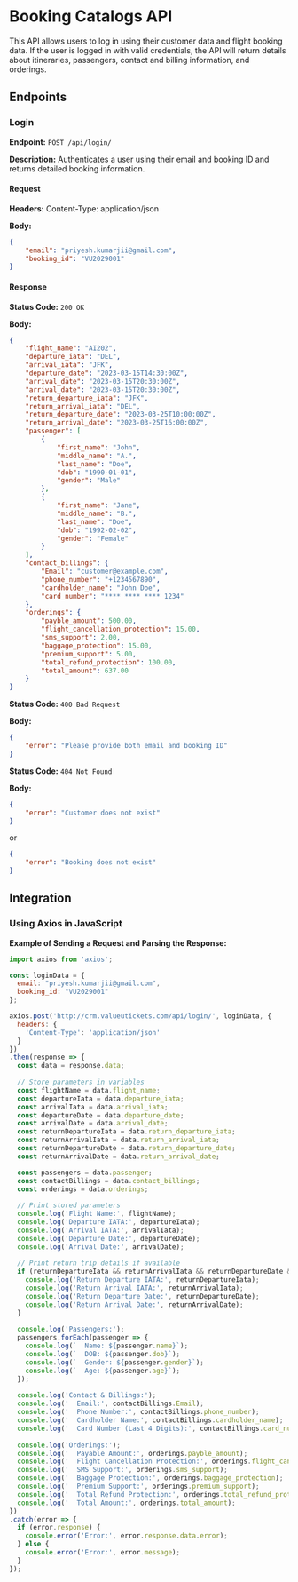 # Booking Catalogs API

This API allows users to log in using their customer data and flight booking data. If the user is logged in with valid credentials, the API will return details about itineraries, passengers, contact and billing information, and orderings.

## Endpoints

### Login

**Endpoint:** `POST /api/login/`

**Description:** Authenticates a user using their email and booking ID and returns detailed booking information.

#### Request

**Headers:**
Content-Type: application/json

**Body:**

```json
{
    "email": "priyesh.kumarjii@gmail.com",
    "booking_id": "VU2029001"
}
```

#### Response

**Status Code:** `200 OK`

**Body:**
```json
{
    "flight_name": "AI202",
    "departure_iata": "DEL",
    "arrival_iata": "JFK",
    "departure_date": "2023-03-15T14:30:00Z",
    "arrival_date": "2023-03-15T20:30:00Z",
    "arrival_date": "2023-03-15T20:30:00Z",
    "return_departure_iata": "JFK",
    "return_arrival_iata": "DEL",
    "return_departure_date": "2023-03-25T10:00:00Z",
    "return_arrival_date": "2023-03-25T16:00:00Z",
    "passenger": [
        {
            "first_name": "John",
            "middle_name": "A.",
            "last_name": "Doe",
            "dob": "1990-01-01",
            "gender": "Male"
        },
        {
            "first_name": "Jane",
            "middle_name": "B.",
            "last_name": "Doe",
            "dob": "1992-02-02",
            "gender": "Female"
        }
    ],
    "contact_billings": {
        "Email": "customer@example.com",
        "phone_number": "+1234567890",
        "cardholder_name": "John Doe",
        "card_number": "**** **** **** 1234"
    },
    "orderings": {
        "payble_amount": 500.00,
        "flight_cancellation_protection": 15.00,
        "sms_support": 2.00,
        "baggage_protection": 15.00,
        "premium_support": 5.00,
        "total_refund_protection": 100.00,
        "total_amount": 637.00
    }
}
```

**Status Code:** `400 Bad Request`

**Body:**
```json
{
    "error": "Please provide both email and booking ID"
}
```

**Status Code:** `404 Not Found`

**Body:**
```json
{
    "error": "Customer does not exist"
}
```
or
```json
{
    "error": "Booking does not exist"
}
```

## Integration

### Using Axios in JavaScript

**Example of Sending a Request and Parsing the Response:**

```javascript
import axios from 'axios';

const loginData = {
  email: "priyesh.kumarjii@gmail.com",
  booking_id: "VU2029001"
};

axios.post('http://crm.valueutickets.com/api/login/', loginData, {
  headers: {
    'Content-Type': 'application/json'
  }
})
.then(response => {
  const data = response.data;
  
  // Store parameters in variables
  const flightName = data.flight_name;
  const departureIata = data.departure_iata;
  const arrivalIata = data.arrival_iata;
  const departureDate = data.departure_date;
  const arrivalDate = data.arrival_date;
  const returnDepartureIata = data.return_departure_iata;
  const returnArrivalIata = data.return_arrival_iata;
  const returnDepartureDate = data.return_departure_date;
  const returnArrivalDate = data.return_arrival_date;

  const passengers = data.passenger;
  const contactBillings = data.contact_billings;
  const orderings = data.orderings;
  
  // Print stored parameters
  console.log('Flight Name:', flightName);
  console.log('Departure IATA:', departureIata);
  console.log('Arrival IATA:', arrivalIata);
  console.log('Departure Date:', departureDate);
  console.log('Arrival Date:', arrivalDate);
  
  // Print return trip details if available
  if (returnDepartureIata && returnArrivalIata && returnDepartureDate && returnArrivalDate) {
    console.log('Return Departure IATA:', returnDepartureIata);
    console.log('Return Arrival IATA:', returnArrivalIata);
    console.log('Return Departure Date:', returnDepartureDate);
    console.log('Return Arrival Date:', returnArrivalDate);
  }
  
  console.log('Passengers:');
  passengers.forEach(passenger => {
    console.log(`  Name: ${passenger.name}`);
    console.log(`  DOB: ${passenger.dob}`);
    console.log(`  Gender: ${passenger.gender}`);
    console.log(`  Age: ${passenger.age}`);
  });
  
  console.log('Contact & Billings:');
  console.log('  Email:', contactBillings.Email);
  console.log('  Phone Number:', contactBillings.phone_number);
  console.log('  Cardholder Name:', contactBillings.cardholder_name);
  console.log('  Card Number (Last 4 Digits):', contactBillings.card_number);
  
  console.log('Orderings:');
  console.log('  Payable Amount:', orderings.payble_amount);
  console.log('  Flight Cancellation Protection:', orderings.flight_cancellation_protection);
  console.log('  SMS Support:', orderings.sms_support);
  console.log('  Baggage Protection:', orderings.baggage_protection);
  console.log('  Premium Support:', orderings.premium_support);
  console.log('  Total Refund Protection:', orderings.total_refund_protection);
  console.log('  Total Amount:', orderings.total_amount);
})
.catch(error => {
  if (error.response) {
    console.error('Error:', error.response.data.error);
  } else {
    console.error('Error:', error.message);
  }
});
```
